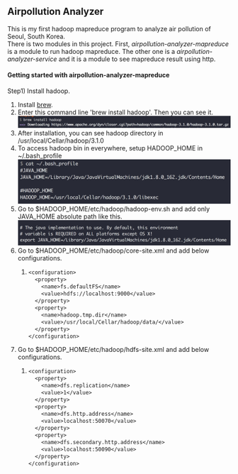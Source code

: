 ## Airpollution Analyzer
This is my first hadoop mapreduce program to analyze air pollution of Seoul, South Korea.  
There is two modules in this project. First, *airpollution-analyzer-mapreduce* is a module to run hadoop mapreduce. 
The other one is a *airpollution-analyzer-service* and it is a module to see mapreduce result using http.

#### Getting started with airpollution-analyzer-mapreduce

Step1) Install hadoop.  
1. Install [brew](https://brew.sh).
2. Enter this command line 'brew install hadoop'. Then you can see it.  ![brew install hadoop](images/hadoop_install.png)
3. After installation, you can see hadoop directory in /usr/local/Cellar/hadoop/3.1.0
4. To access hadoop bin in everywhere, setup HADOOP_HOME in ~/.bash_profile  ![bash_profile](images/bash_profile.png)
5. Go to $HADOOP_HOME/etc/hadoop/hadoop-env.sh and add only JAVA_HOME absolute path like this. ![hadoop-env](images/hadoop-env.png)
6. Go to $HADOOP_HOME/etc/hadoop/core-site.xml and add below configurations.
   1. ```
      <configuration>
        <property>
          <name>fs.defaultFS</name>
          <value>hdfs://localhost:9000</value>
        </property>
        <property>
          <name>hadoop.tmp.dir</name>
          <value>/usr/local/Cellar/hadoop/data/</value>
        </property>
      </configuration>
      ```
7. Go to $HADOOP_HOME/etc/hadoop/hdfs-site.xml and add below configurations.
   1. ```
      <configuration>
        <property>
          <name>dfs.replication</name>
          <value>1</value>
        </property>
        <property>
          <name>dfs.http.address</name>
          <value>localhost:50070</value>
        </property>
        <property>
          <name>dfs.secondary.http.address</name>
          <value>localhost:50090</value>
        </property>
      </configuration>
      ```
